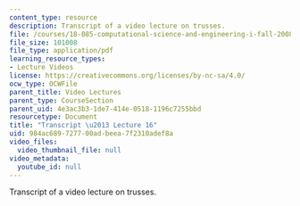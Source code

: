 ```yaml
---
content_type: resource
description: Transcript of a video lecture on trusses.
file: /courses/18-085-computational-science-and-engineering-i-fall-2008/984ac689727700adbeea7f2310adef8a_18-085F08-L16.pdf
file_size: 101008
file_type: application/pdf
learning_resource_types:
- Lecture Videos
license: https://creativecommons.org/licenses/by-nc-sa/4.0/
ocw_type: OCWFile
parent_title: Video Lectures
parent_type: CourseSection
parent_uid: 4e3ac3b3-1de7-414e-0518-1196c7255bbd
resourcetype: Document
title: "Transcript \u2013 Lecture 16"
uid: 984ac689-7277-00ad-beea-7f2310adef8a
video_files:
  video_thumbnail_file: null
video_metadata:
  youtube_id: null
---
```

Transcript of a video lecture on trusses.